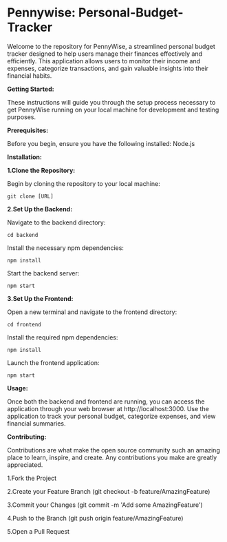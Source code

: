 # Pennywise: Personal-Budget-Tracker
Welcome to the repository for PennyWise, a streamlined personal budget tracker designed to help users manage their finances effectively and efficiently. This application allows users to monitor their income and expenses, categorize transactions, and gain valuable insights into their financial habits.

**Getting Started:**

These instructions will guide you through the setup process necessary to get PennyWise running on your local machine for development and testing purposes.

**Prerequisites:**

Before you begin, ensure you have the following installed: Node.js

**Installation:**

  **1.Clone the Repository:**

  Begin by cloning the repository to your local machine:
  
    git clone [URL]

  **2.Set Up the Backend:**

   Navigate to the backend directory: 
   
    cd backend

   Install the necessary npm dependencies: 
   
    npm install

   Start the backend server: 
   
    npm start

  **3.Set Up the Frontend:**

   Open a new terminal and navigate to the frontend directory: 
   
    cd frontend

   Install the required npm dependencies: 
   
    npm install

   Launch the frontend application: 
   
    npm start

**Usage:**

Once both the backend and frontend are running, you can access the application through your web browser at http://localhost:3000. Use the application to track your personal budget, categorize expenses, and view financial summaries.

**Contributing:**

Contributions are what make the open source community such an amazing place to learn, inspire, and create. Any contributions you make are greatly appreciated.

   1.Fork the Project

   2.Create your Feature Branch (git checkout -b feature/AmazingFeature)

   3.Commit your Changes (git commit -m 'Add some AmazingFeature')

   4.Push to the Branch (git push origin feature/AmazingFeature)

   5.Open a Pull Request
